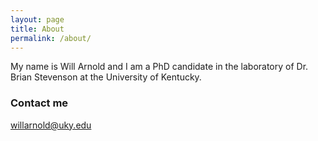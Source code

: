 ```yaml
---
layout: page
title: About
permalink: /about/
---
```


My name is Will Arnold and I am a PhD candidate in the laboratory of Dr. Brian Stevenson at the University of Kentucky.

### Contact me

[willarnold@uky.edu](mailto:willarnold@uky.edu)

